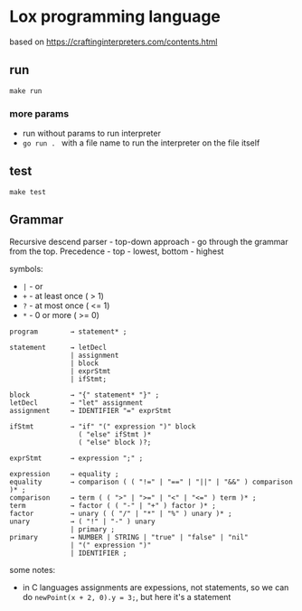 # Lox programming language

based on https://craftinginterpreters.com/contents.html

## run
```
make run
```
### more params
* run without params to run interpreter
* `go run . ` with a file name to run the interpreter on the file itself


## test
```
make test
```


## Grammar

Recursive descend parser - top-down approach - go through the grammar from the top. Precedence - top - lowest, bottom - highest

symbols:
* `|` - or
* `+` - at least once ( > 1)
* `?` - at most once ( <= 1)
* `*` - 0 or more ( >= 0)

```
program        → statement* ;

statement      → letDecl
               | assignment
               | block
               | exprStmt 
               | ifStmt;

block          → "{" statement* "}" ;
letDecl        → "let" assignment
assignment     → IDENTIFIER "=" exprStmt

ifStmt         → "if" "(" expression ")" block
                 ( "else" ifStmt )* 
                 ( "else" block )?;

exprStmt       → expression ";" ;

expression     → equality ;
equality       → comparison ( ( "!=" | "==" | "||" | "&&" ) comparison )* ;
comparison     → term ( ( ">" | ">=" | "<" | "<=" ) term )* ;
term           → factor ( ( "-" | "+" ) factor )* ;
factor         → unary ( ( "/" | "*" | "%" ) unary )* ;
unary          → ( "!" | "-" ) unary
               | primary ;
primary        → NUMBER | STRING | "true" | "false" | "nil"
               | "(" expression ")" 
               | IDENTIFIER ;
```

some notes:
* in C languages assignments are expessions, not statements, so we can do
`newPoint(x + 2, 0).y = 3;`, but here it's a statement